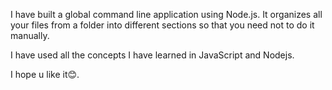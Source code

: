 I have built a global command line application using Node.js. 
It organizes all your files from a folder into different sections so that you need not to do it manually.

I have used all the concepts I have learned in JavaScript and Nodejs.

I hope u like it😊.
